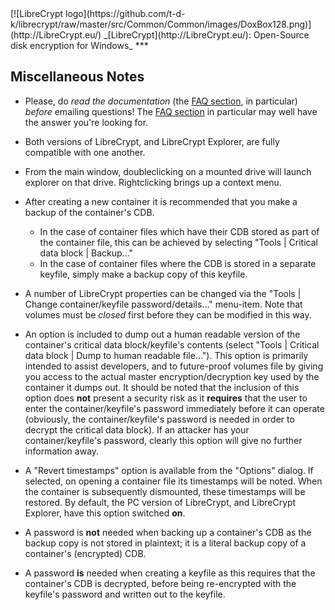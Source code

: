 

<meta content="text/html; charset=UTF-8" http-equiv="Content-Type">
<meta name="keywords" content="disk encryption, security, transparent, AES, plausible deniability, virtual drive, Linux, MS Windows, portable, USB drive, partition">
<meta name="description" content="LibreCrypt: An Open-Source transparent encryption program for PCs. With this software, you can create one or more &quot;containers&quot; on your PC - which appear as disks, anything written to these disks is automatically encrypted before being stored on your hard drive.">

<meta name="author" content="Sarah Dean">
<meta name="copyright" content="Copyright 2004, 2005, 2006, 2007, 2008 Sarah Dean">


<TITLE>Miscellaneous Notes</TITLE>

<link href="https://raw.githubusercontent.com/t-d-k/librecrypt/master/docs/styles_common.css" rel="stylesheet" type="text/css">


<link rel="shortcut icon" href="https://github.com/t-d-k/librecrypt/raw/master/src/Common/Common/images/DoxBox.ico" type="image/x-icon">

<SPAN CLASS="master_link">
[![LibreCrypt logo](https://github.com/t-d-k/librecrypt/raw/master/src/Common/Common/images/DoxBox128.png)](http://LibreCrypt.eu/)
</SPAN>
<SPAN CLASS="master_title">
_[LibreCrypt](http://LibreCrypt.eu/): Open-Source disk encryption for Windows_
</SPAN>
***

      
            

## Miscellaneous Notes

* Please, do _read the documentation_ (the [FAQ section](FAQ.md), in particular) _before_ emailing questions! The [FAQ section](FAQ.md) in particular may well have the answer you're looking for.
* Both versions of LibreCrypt, and LibreCrypt Explorer, are fully compatible with one another.
* From the main window, doubleclicking on a mounted drive will launch explorer on that drive. Rightclicking brings up a context menu.
* After creating a new container it is recommended that you make a backup of the container's CDB.

	* In the case of container files which have their CDB stored as part of the container file, this can be achieved by selecting "Tools | Critical
data block | Backup..."
	* In the case of container files where the CDB is stored in a separate keyfile, simply make a backup copy of this keyfile.
	
* A number of LibreCrypt properties can be changed via the "Tools | Change container/keyfile password/details..." menu-item. Note that volumes must be _closed_ first before they can be modified in this way.
* An option is included to dump out a human readable version of the container's critical data block/keyfile's contents (select "Tools | Critical data block | Dump to human readable file..."). This option is primarily intended to assist developers, and to future-proof volumes file by giving you access to the actual master encryption/decryption key used by the container it dumps out. It should be noted that the inclusion of this option does **not** present a security risk as it **requires** that the user to enter the container/keyfile's password immediately before it can operate (obviously, the container/keyfile's password is needed in order to decrypt the critical data block). If an attacker has your container/keyfile's password, clearly this option will give no further information away.
* A "Revert timestamps" option is available from the "Options" dialog. If selected, on opening a container file its timestamps will be noted. When the container is subsequently dismounted, these timestamps will be restored. By default, the PC version of LibreCrypt, and LibreCrypt Explorer, have this option switched **on**.
* A password is **not** needed when backing up a container's CDB as the backup copy is not stored in plaintext; it is a literal backup copy of a container's (encrypted) CDB.
* A password **is** needed when creating a keyfile as this requires that the container's CDB is decrypted, before being re-encrypted with the keyfile's password and written out to the keyfile.


